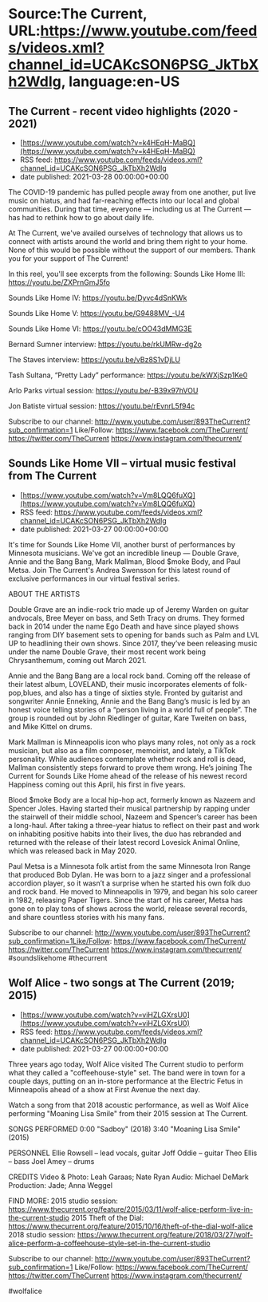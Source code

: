 # Source:The Current, URL:https://www.youtube.com/feeds/videos.xml?channel_id=UCAKcSON6PSG_JkTbXh2WdIg, language:en-US

## The Current - recent video highlights (2020 - 2021)
 - [https://www.youtube.com/watch?v=k4HEqH-MaBQ](https://www.youtube.com/watch?v=k4HEqH-MaBQ)
 - RSS feed: https://www.youtube.com/feeds/videos.xml?channel_id=UCAKcSON6PSG_JkTbXh2WdIg
 - date published: 2021-03-28 00:00:00+00:00

The COVID-19 pandemic has pulled people away from one another, put live music on hiatus, and had far-reaching effects into our local and global communities. During that time, everyone — including us at The Current — has had to rethink how to go about daily life. 

At The Current, we've availed ourselves of technology that allows us to connect with artists around the world and bring them right to your home. None of this would be possible without the support of our members. Thank you for your support of The Current! 

In this reel, you'll see excerpts from the following:
Sounds Like Home III:
https://youtu.be/ZXPrnGmJ5fo

Sounds Like Home IV:
https://youtu.be/Dyvc4dSnKWk

Sounds Like Home V:
https://youtu.be/G9488MV_-U4

Sounds Like Home VI:
https://youtu.be/cOO43dMMG3E

Bernard Sumner interview:
https://youtu.be/rkUMRw-dg2o

The Staves interview:
https://youtu.be/vBz8S1vDjLU

Tash Sultana, “Pretty Lady” performance:
https://youtu.be/kWXjSzp1Ke0

Arlo Parks virtual session:
https://youtu.be/-B39x97hVOU

Jon Batiste virtual session:
https://youtu.be/rEvnrL5f94c

Subscribe to our channel:
http://www.youtube.com/user/893TheCurrent?sub_confirmation=1
Like/Follow:
https://www.facebook.com/TheCurrent/
https://twitter.com/TheCurrent
https://www.instagram.com/thecurrent/

## Sounds Like Home VII – virtual music festival from The Current
 - [https://www.youtube.com/watch?v=Vm8LQQ6fuXQ](https://www.youtube.com/watch?v=Vm8LQQ6fuXQ)
 - RSS feed: https://www.youtube.com/feeds/videos.xml?channel_id=UCAKcSON6PSG_JkTbXh2WdIg
 - date published: 2021-03-27 00:00:00+00:00

It's time for Sounds Like Home VII, another burst of performances by Minnesota musicians. We've got an incredible lineup — Double Grave, Annie and the Bang Bang, Mark Mallman, Blood $moke Body, and Paul Metsa. Join The Current's Andrea Swensson for this latest round of exclusive performances in our virtual festival series.

ABOUT THE ARTISTS

Double Grave are an indie-rock trio made up of Jeremy Warden on guitar andvocals, Bree Meyer on bass, and Seth Tracy on drums. They formed back in 2014 under the name Ego Death and have since played shows ranging from DIY basement sets to opening for bands such as Palm and LVL UP to headlining their own shows. Since 2017, they’ve been releasing music under the name Double Grave, their most recent work being Chrysanthemum, coming out March 2021. 

Annie and the Bang Bang are a local rock band. Coming off the release of their latest album, LOVELAND, their music incorporates elements of folk-pop,blues, and also has a tinge of sixties style. Fronted by guitarist and songwriter Annie Enneking, Annie and the Bang Bang’s music is led by an honest voice telling stories of a “person living in a world full of people”. The group is rounded out by John Riedlinger of guitar, Kare Tweiten on bass, and Mike Kittel on drums. 

Mark Mallman is Minneapolis icon who plays many roles, not only as a rock musician, but also as a film composer, memoirist, and lately, a TikTok personality. While audiences contemplate whether rock and roll is dead, Mallman consistently steps forward to prove them wrong. He’s joining The Current for Sounds Like Home ahead of the release of his newest record Happiness coming out this April, his first in five years. 

Blood $moke Body are a local hip-hop act, formerly known as Nazeem and Spencer Joles. Having started their musical partnership by rapping under the stairwell of their middle school, Nazeem and Spencer’s career has been a long-haul. After taking a three-year hiatus to reflect on their past and work on inhabiting positive habits into their lives, the duo has rebranded and returned with the release of their latest record Lovesick Animal Online, which was released back in May 2020. 

Paul Metsa is a Minnesota folk artist from the same Minnesota Iron Range that produced Bob Dylan. He was born to a jazz singer and a professional accordion player, so it wasn’t a surprise when he started his own folk duo and rock band. He moved to Minneapolis in 1979, and began his solo career in 1982, releasing Paper Tigers. Since the start of his career, Metsa has gone on to play tons of shows across the world, release several records, and share countless stories with his many fans. 

Subscribe to our channel:
http://www.youtube.com/user/893TheCurrent?sub_confirmation=1Like/Follow:
https://www.facebook.com/TheCurrent/
https://twitter.com/TheCurrent
https://www.instagram.com/thecurrent/
#soundslikehome 
#thecurrent

## Wolf Alice - two songs at The Current (2019; 2015)
 - [https://www.youtube.com/watch?v=viHZLGXrsU0](https://www.youtube.com/watch?v=viHZLGXrsU0)
 - RSS feed: https://www.youtube.com/feeds/videos.xml?channel_id=UCAKcSON6PSG_JkTbXh2WdIg
 - date published: 2021-03-27 00:00:00+00:00

Three years ago today, Wolf Alice visited The Current studio to perform what they called a "coffeehouse-style" set. The band were in town for a couple days, putting on an in-store performance at the Electric Fetus in Minneapolis ahead of a show at First Avenue the next day.

Watch a song from that 2018 acoustic performance, as well as Wolf Alice performing "Moaning Lisa Smile" from their 2015 session at The Current.

SONGS PERFORMED
0:00 "Sadboy" (2018)
3:40 "Moaning Lisa Smile" (2015)

PERSONNEL
Ellie Rowsell – lead vocals, guitar
Joff Oddie – guitar
Theo Ellis – bass
Joel Amey – drums

CREDITS
Video & Photo: Leah Garaas; Nate Ryan
Audio: Michael DeMark
Production: Jade; Anna Weggel

FIND MORE:
2015 studio session: https://www.thecurrent.org/feature/2015/03/11/wolf-alice-perform-live-in-the-current-studio
2015 Theft of the Dial:
https://www.thecurrent.org/feature/2015/10/16/theft-of-the-dial-wolf-alice
2018 studio session: https://www.thecurrent.org/feature/2018/03/27/wolf-alice-perform-a-coffeehouse-style-set-in-the-current-studio

Subscribe to our channel:
http://www.youtube.com/user/893TheCurrent?sub_confirmation=1
Like/Follow:
https://www.facebook.com/TheCurrent/
https://twitter.com/TheCurrent
https://www.instagram.com/thecurrent/

#wolfalice

